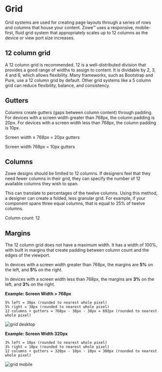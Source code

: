 # Grid

Grid systems are used for creating page layouts through a series of rows and columns that house your content. Zowe&trade; uses a responsive, mobile-first, fluid grid system that appropriately scales up to 12 columns as the device or view port size increases.

## 12 column grid

A 12 column grid is recommended. 12 is a well-distributed division that provides a good range of widths to assign to content. It is dividable by 2, 3, 4 and 6, which allows flexibility. Many frameworks, such as Bootstrap and Pure, use a 12 column grid by default. Other grid systems like a 5 column grid can reduce flexibility, balance, and consistency.

## Gutters

Columns create gutters (gaps between column content) through padding. For devices with a screen width greater than 768px, the column padding is 20px. For devices with a screen width less than 768px, the column padding is 10px.

Screen width ≥ 768px = 20px gutters

Screen width 768px = 10px gutters


## Columns

Zowe designs should be limited to 12 columns. If designers feel that they need fewer columns in their grid, they can specify the number of 12 available columns they wish to span.

This can translate to percentages of the twelve columns. Using this method, a designer can create a folded, less granular grid. For example, if your component spans three equal columns, that is equal to 25% of twelve columns.

Column count: 12 


## Margins

The 12 column grid does not have a maximum width. It has a width of 100%, with built in margins that create padding between column count and the edges of the viewport.

In devices with a screen width greater than 768px, the margins are **5%** on the left, and **5%** on the right.

In devices with a screen width less than 768px, the margins are **3%** on the left, and **3%** on the right.

**Example: Screen Width  > 768px**

    5% left = 38px (rounded to nearest whole pixel)
    5% right = 38px (rounded to nearest whole pixel)
    12 columns + gutters = 768px - 38px - 38px = 692px (rounded to nearest whole pixel)

![grid desktop](pathname:///v1.24.x/images/extender/grid_desktop-1024x780.png)


**Example: Screen Width 320px**

    3% left = 10px (rounded to nearest whole pixel)
    3% right = 10px (rounded to nearest whole pixel)
    12 columns + gutters = 320px - 10px - 10px = 300px (rounded to nearest whole pixel)

![grid mobile](pathname:///v1.24.x/images/extender/grid_mobile-1024x709.png)
